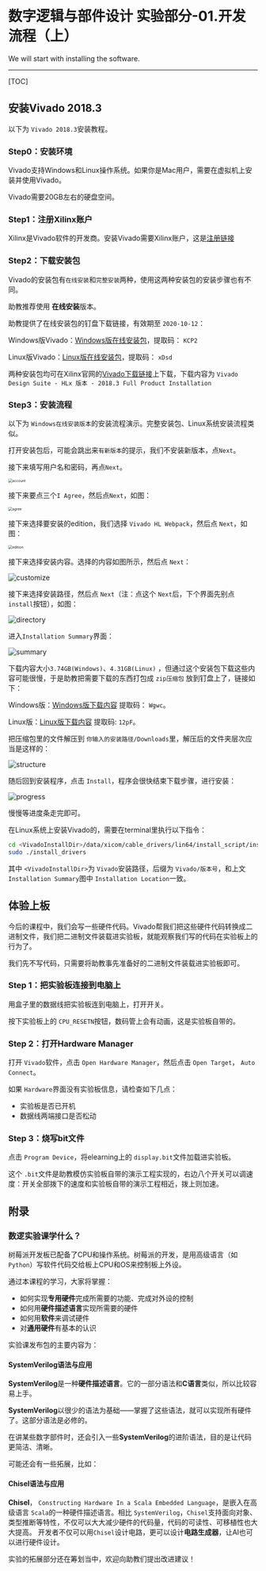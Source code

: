 # 数字逻辑与部件设计 实验部分-01.开发流程（上）

We will start with installing the software.

------

[TOC]

## 安装Vivado 2018.3

以下为 `Vivado 2018.3`安装教程。

### Step0：安装环境

Vivado支持Windows和Linux操作系统。如果你是Mac用户，需要在虚拟机上安装并使用Vivado。

Vivado需要20GB左右的硬盘空间。

### Step1：注册Xilinx账户

Xilinx是Vivado软件的开发商。安装Vivado需要Xilinx账户，这是[注册链接](https://china.xilinx.com/registration/create-account.html)

### Step2：下载安装包

Vivado的安装包有`在线安装`和`完整安装`两种，使用这两种安装包的安装步骤也有不同。

助教推荐使用 **在线安装**版本。

助教提供了在线安装包的钉盘下载链接，有效期至 `2020-10-12`：

Windows版Vivado：[Windows版在线安装包](https://space.dingtalk.com/s/gwHOAlIvJwLOQ5TVLAPaACBlZGIxYWQyODMxMzY0Mzc0YWVkNTIxYzE1MTY3OTdmNA)，提取码： `KCP2`

Linux版Vivado：[Linux版在线安装包](https://space.dingtalk.com/s/gwHOAlIvKQLOQ5TVLAPaACAzOGQyN2JjYmJjMDQ0YjBkOWI5NTUyNWQ3ZDY2NmRmNQ)，提取码： `xDsd`

两种安装包均可在Xilinx官网的[Vivado下载链接](https://china.xilinx.com/support/download/index.html/content/xilinx/zh/downloadNav/vivado-design-tools/2018-3.html)上下载，下载内容为 `Vivado Design Suite - HLx 版本 - 2018.3 Full Product Installation`

### Step3：安装流程

以下为 `Windows在线安装版本`的安装流程演示。完整安装包、Linux系统安装流程类似。

打开安装包后，可能会跳出来`有新版本`的提示，我们不安装新版本，点`Next`。

接下来填写用户名和密码，再点`Next`。

<img src="assets/account.PNG" alt="account" style="zoom: 50%;" />

接下来要点三个`I Agree`，然后点`Next`，如图：

<img src="assets/agree.PNG" alt="agree" style="zoom: 50%;" />

接下来选择要安装的edition，我们选择 `Vivado HL Webpack`，然后点 `Next`，如图：

<img src="assets/edition.PNG" alt="edition" style="zoom:50%;" />

接下来选择安装内容。选择的内容如图所示，然后点 `Next`：

![customize](assets/customize.PNG)

接下来选择安装路径，然后点 `Next`（注：点这个 `Next`后，下个界面先别点 `install`按钮），如图：

![directory](assets/directory.PNG)

进入`Installation Summary`界面：

![summary](assets/summary.PNG)

下载内容大小`3.74GB(Windows)`、`4.31GB(Linux)` ，但通过这个安装包下载这些内容可能很慢，于是助教把需要下载的东西打包成 `zip压缩包` 放到钉盘上了，链接如下：

Windows版：[Windows版下载内容](https://space.dingtalk.com/s/gwHOAlHhHwLOQ5TVLAPaACA1YjZkZDI0NWZhNGY0NzdiOTY4MDlhNDJlODkxZDhkZA) 提取码： `Wgwc`。

Linux版：[Linux版下载内容](https://space.dingtalk.com/s/gwHOAlHhHQLOQ5TVLAPaACA2ZTUxNWFhNjAxNDQ0NzU0YmE1MWE3MWIxOWRmMWM0MA) 提取码: `12pF`。

把压缩包里的文件解压到 `你输入的安装路径/Downloads`里，解压后的文件夹层次应当是这样的：

![structure](assets/structure.PNG)

随后回到安装程序，点击 `Install`，程序会很快结束下载步骤，进行安装：

![progress](assets/progress.PNG)

慢慢等进度条走完即可。

在Linux系统上安装Vivado的，需要在terminal里执行以下指令：

```bash
cd <VivadoInstallDir>/data/xicom/cable_drivers/lin64/install_script/install_drivers/install_drivers
sudo ./install_drivers
```

其中 `<VivadoInstallDir>`为 `Vivado`安装路径，后缀为 `Vivado/版本号`，和上文`Installation Summary`图中 `Installation Location`一致。

## 体验上板

今后的课程中，我们会写一些硬件代码。Vivado帮我们把这些硬件代码转换成二进制文件，我们把二进制文件装载进实验板，就能观察我们写的代码在实验板上的行为了。

我们先不写代码，只需要将助教事先准备好的二进制文件装载进实验板即可。

### Step 1：把实验板连接到电脑上

用盒子里的数据线把实验板连到电脑上，打开开关。

按下实验板上的 `CPU_RESETN`按钮，数码管上会有动画，这是实验板自带的。

### Step 2：打开Hardware Manager

打开 `Vivado`软件，点击 `Open Hardware Manager`，然后点击 `Open Target`， `Auto Connect`。

如果 `Hardware`界面没有实验板信息，请检查如下几点：

* 实验板是否已开机
* 数据线两端接口是否松动

### Step 3：烧写bit文件

点击 `Program Device`，将elearning上的 `display.bit`文件加载进实验板。

这个 `.bit`文件是助教模仿实验板自带的演示工程实现的，右边八个开关可以调速度：开关全部拨下的速度和实验板自带的演示工程相近，拨上则加速。

## 附录

### 数逻实验课学什么？

树莓派开发板已配备了CPU和操作系统。树莓派的开发，是用高级语言（如 `Python`）写软件代码交给板上CPU和OS来控制板上外设。

通过本课程的学习，大家将掌握：

* 如何实现**专用硬件**完成所需要的功能、完成对外设的控制
* 如何用**硬件描述语言**实现所需要的硬件
* 如何用**软件**来调试硬件
* 对**通用硬件**有基本的认识

实验课发布包的主要内容为：

#### SystemVerilog语法与应用

**SystemVerilog**是一种**硬件描述语言**。它的一部分语法和**C语言**类似，所以比较容易上手。

**SystemVerilog**以很少的语法为基础——掌握了这些语法，就可以实现所有硬件了。这部分语法是必修的。

在讲某些数字部件时，还会引入一些**SystemVerilog**的进阶语法，目的是让代码更简洁、清晰。



可能还会有一些拓展，比如：

#### Chisel语法与应用

**Chisel**， `Constructing Hardware In a Scala Embedded Language`，是嵌入在高级语言 `Scala`的一种硬件描述语言。相比 `SystemVerilog`，`Chisel`支持面向对象、类型推断等特性，不仅可以大大减少硬件的代码量，代码的可读性、可移植性也大大提高。 开发者不仅可以用`Chisel`设计电路，更可以设计**电路生成器**，让AI也可以进行硬件设计。



实验的拓展部分还在筹划当中，欢迎向助教们提出改进建议！